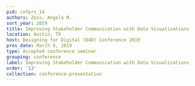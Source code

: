 ```yaml
---
pid: cnfprs_14
authors: Zoss, Angela M.
sort_year: 2019
title: Improving Stakeholder Communication with Data Visualizations
location: Austin, TX
host: Designing for Digital (D4D) Conference 2019
pres_date: March 6, 2019
type: Accepted conference seminar
grouping: conference
label: Improving Stakeholder Communication with Data Visualizations
order: '13'
collection: conference-presentation
---
```

